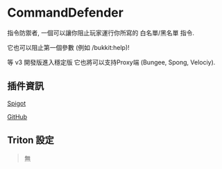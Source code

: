 # CommandDefender

指令防禦者, 一個可以讓你阻止玩家運行你所寫的 白名單/黑名單 指令.

它也可以阻止第一個參數 (例如 /bukkit:help)!

等 v3 開發版進入穩定版 它也將可以支持Proxy端 (Bungee, Spong, Velociy).

## 插件資訊

[Spigot](https://www.spigotmc.org/resources/84167/)

[GitHub](https://github.com/lokka30/CommandDefender)

## Triton 設定

> 無

